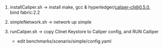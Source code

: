 1. installCaliper.sh -> install make, gcc & hyperledger/caliper-cli@0.5.0, bind fabric:2.2

2. simpleNetwork.sh -> network up simple

3. runCaliper.sh -> copy Clinet Keystore to Caliper config, and RUN Cailiper
	* edit benchmarks/scenario/simple/config.yaml